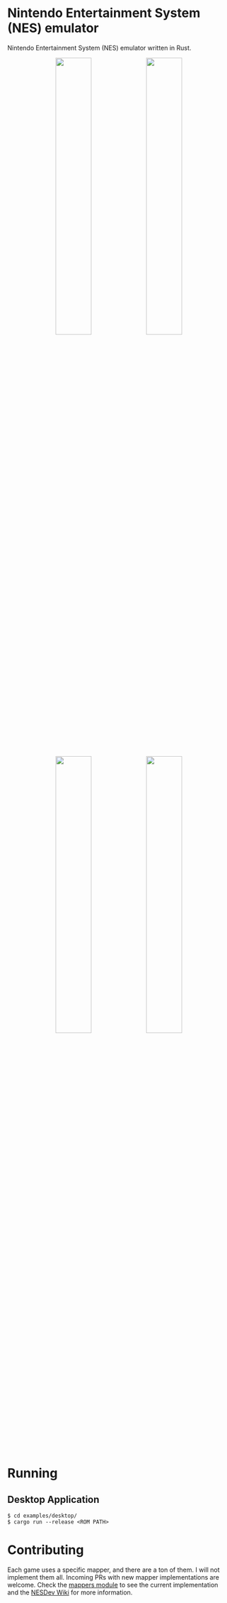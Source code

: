 # Nintendo Entertainment System (NES) emulator

Nintendo Entertainment System (NES) emulator written in Rust.

<p align="center">
  <img width="40%" height="40%" align="center" src="https://drive.google.com/uc?export=view&id=1TIk4afXnPGvEJpSsquIfG0Y_VuTPDeMl">
  <img width="40%" height="40%" align="center" src="https://drive.google.com/uc?export=view&id=1UpJ0S0gQ-Ybjt4UOFihcRkUtUimmE0J3">
</p>

<p align="center">
  <img width="40%" height="40%" align="center" src="https://drive.google.com/uc?export=view&id=1Jbl0HxsG46ijFEdCGPEi5WeebvkpZ8PA">
  <img width="40%" height="40%" align="center" src="https://drive.google.com/uc?export=view&id=1q-iU_ODlkV9vbK6A7YPtifDpRVPCGISE">
</p>

# Running

## Desktop Application

```
$ cd examples/desktop/
$ cargo run --release <ROM PATH>
```

# Contributing

Each game uses a specific mapper, and there are a ton of them. I will not implement them all. Incoming PRs with new mapper implementations are welcome. Check the [mappers module](./src/cartridge/mappers) to see the current implementation and the [NESDev Wiki](https://wiki.nesdev.com/w/index.php/Mapper) for more information.
